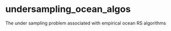 # undersampling_ocean_algos
The under sampling problem associated with empirical ocean RS algorithms
